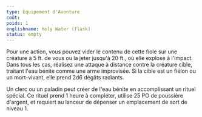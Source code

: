 ```yaml
---
type: Équipement d'Aventure
coût:
poids: 1
englishname: Holy Water (flask)
status: empty
---
```

Pour une action, vous pouvez vider le contenu de cette fiole sur une créature à 5 ft. de vous ou la jeter jusqu'à 20 ft., où elle explose à l'impact. Dans tous les cas, réalisez une attaque à distance contre la créature cible, traitant l'eau bénite comme une arme improvisée. Si la cible est un fiélon ou un mort-vivant, elle prend 2d6 dégâts radiants.

Un clerc ou un paladin peut créer de l'eau bénite en accomplissant un rituel spécial. Ce rituel prend 1 heure à compléter, utilise 25 PO de poussière d'argent, et requiert au lanceur de dépenser un emplacement de sort de niveau 1.